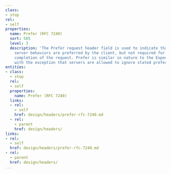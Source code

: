 ```yaml
---
class:
- stop
rel:
- self
properties:
  name: Prefer (RFC 7240)
  sort: 585
  level: 3
  description: 'The Prefer request header field is used to indicate that particular
    server behaviors are preferred by the client, but not required for successful
    completion of the request. Prefer is similar in nature to the Expect header field
    with the exception that servers are allowed to ignore stated preferences. '
entities:
- class:
  - stop
  rel:
  - self
  properties:
    name: Prefer (RFC 7240)
  links:
  - rel:
    - self
    href: design/headers/prefer-rfc-7240.md
  - rel:
    - parent
    href: design/headers/
links:
- rel:
  - self
  href: design/headers/prefer-rfc-7240.md
- rel:
  - parent
  href: design/headers/
...
```

